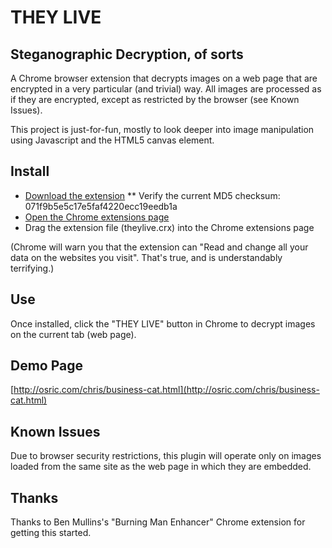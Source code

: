 THEY LIVE
=========
Steganographic Decryption, of sorts
-----------------------------------

A Chrome browser extension that decrypts images on 
a web page that are encrypted in a very particular 
(and trivial) way. All images are processed as if 
they are encrypted, except as restricted by the
browser (see Known Issues).

This project is just-for-fun, mostly to look deeper
into image manipulation using Javascript and the 
HTML5 canvas element.

Install
-------

* [Download the extension](http://osric.com/chris/steganography/theylive.crx)
** Verify the current MD5 checksum: 071f9b5e5c17e5faf4220ecc19eedb1a
* [Open the Chrome extensions page](chrome://extensions/)
* Drag the extension file (theylive.crx) into the Chrome extensions page

(Chrome will warn you that the extension can "Read and change all your data on the websites you visit". That's true, and is understandably terrifying.)

Use
---
Once installed, click the "THEY LIVE" button in Chrome 
to decrypt images on the current tab (web page).

Demo Page
---------
[http://osric.com/chris/business-cat.html](http://osric.com/chris/business-cat.html)

Known Issues
------------
Due to browser security restrictions, this plugin will 
operate only on images loaded from the same site as the 
web page in which they are embedded.

Thanks
------
Thanks to Ben Mullins's "Burning Man Enhancer" Chrome extension
for getting this started.